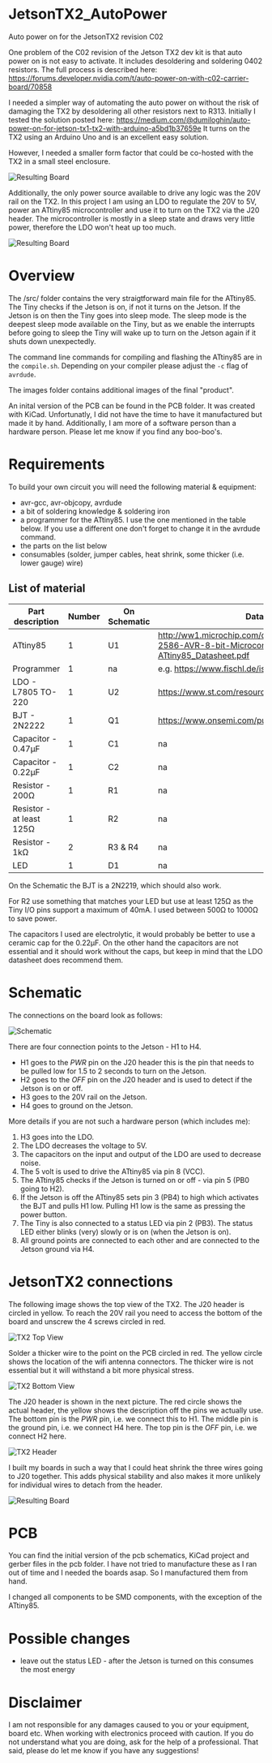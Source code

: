 # JetsonTX2_AutoPower
Auto power on for the JetsonTX2 revision C02

One problem of the C02 revision of the Jetson TX2 dev kit is that auto power on is not easy to activate.
It includes desoldering and soldering 0402 resistors. The full process is described here: https://forums.developer.nvidia.com/t/auto-power-on-with-c02-carrier-board/70858

I needed a simpler way of automating the auto power on without the risk of damaging the TX2 by desoldering all other resistors next to R313.
Initially I tested the solution posted here: https://medium.com/@dumiloghin/auto-power-on-for-jetson-tx1-tx2-with-arduino-a5bd1b37659e
It turns on the TX2 using an Arduino Uno and is an excellent easy solution.

However, I needed a smaller form factor that could be co-hosted with the TX2 in a small steel enclosure.

![Resulting Board](/images/AutoTurnOn6.jpeg)

Additionally, the only power source available to drive any logic was the 20V rail on the TX2.
In this project I am using an LDO to regulate the 20V to 5V, power an ATtiny85 microcontroller and use it to turn on the TX2 via the J20 header. The microcontroller is mostly in a sleep state and draws very little power, therefore the LDO won't heat up too much.

![Resulting Board](/images/AutoTurnOn1.jpeg)

# Overview
The /src/ folder contains the very straigtforward main file for the ATtiny85.
The Tiny checks if the Jetson is on, if not it turns on the Jetson. If the Jetson is on then the Tiny goes into sleep mode.
The sleep mode is the deepest sleep mode available on the Tiny, but as we enable the interrupts before going to sleep the Tiny will wake up to turn on the Jetson again if it shuts down unexpectedly.

The command line commands for compiling and flashing the ATtiny85 are in the `compile.sh`.
Depending on your compiler please adjust the `-c` flag of `avrdude`.

The images folder contains additional images of the final "product".

An inital version of the PCB can be found in the PCB folder. It was created with KiCad.
Unfortunatly, I did not have the time to have it manufactured but made it by hand. Additionally, I am more of a software person than a hardware person. Please let me know if you find any boo-boo's.

# Requirements

To build your own circuit you will need the following material & equipment:

- avr-gcc, avr-objcopy, avrdude
- a bit of soldering knowledge & soldering iron
- a programmer for the ATtiny85. I use the one mentioned in the table below. If you use a different one don't forget to change it in the avrdude command. 
- the parts on the list below
- consumables (solder, jumper cables, heat shrink, some thicker (i.e. lower gauge) wire)


## List of material

Part description | Number | On Schematic | Datasheet link
-----------------|--------|--------------|---------------
ATtiny85 | 1 | U1 | http://ww1.microchip.com/downloads/en/DeviceDoc/Atmel-2586-AVR-8-bit-Microcontroller-ATtiny25-ATtiny45-ATtiny85_Datasheet.pdf
Programmer | 1 | na | e.g. https://www.fischl.de/ispnub/
LDO - L7805 TO-220 | 1 | U2 |  https://www.st.com/resource/en/datasheet/l78.pdf
BJT - 2N2222 | 1 | Q1 | https://www.onsemi.com/pub/Collateral/P2N2222A-D.PDF
Capacitor - 0.47μF | 1 | C1 | na
Capacitor - 0.22μF | 1 | C2 | na
Resistor - 200Ω | 1 | R1 | na
Resistor - at least 125Ω | 1 | R2 | na
Resistor - 1kΩ | 2 | R3 & R4 | na
LED | 1 | D1 | na

On the Schematic the BJT is a 2N2219, which should also work.

For R2 use something that matches your LED but use at least 125Ω as the Tiny I/O pins support a maximum of 40mA. I used between 500Ω to 1000Ω to save power.

The capacitors I used are electrolytic, it would probably be better to use a ceramic cap for the 0.22μF.
On the other hand the capacitors are not essential and it should work without the caps, but keep in mind that the LDO datasheet does recommend them.

# Schematic

The connections on the board look as follows:

![Schematic](/images/schematic.svg)

There are four connection points to the Jetson - H1 to H4.

* H1 goes to the *PWR* pin on the J20 header this is the pin that needs to be pulled low for 1.5 to 2 seconds to turn on the Jetson.
* H2 goes to the *OFF* pin on the J20 header and is used to detect if the Jetson is on or off.
* H3 goes to the 20V rail on the Jetson.
* H4 goes to ground on the Jetson.

More details if you are not such a hardware person (which includes me):
1. H3 goes into the LDO.
2. The LDO decreases the voltage to 5V.
3. The capacitors on the input and output of the LDO are used to decrease noise.
4. The 5 volt is used to drive the ATtiny85 via pin 8 (VCC).
5. The ATtiny85 checks if the Jetson is turned on or off - via pin 5 (PB0 going to H2).
6. If the Jetson is off the ATtiny85 sets pin 3 (PB4) to high which activates the BJT and pulls H1 low. Pulling H1 low is the same as pressing the power button.
7. The Tiny is also connected to a status LED via pin 2 (PB3). The status LED either blinks (very) slowly or is on (when the Jetson is on).
7. All ground points are connected to each other and are connected to the Jetson ground via H4.

# JetsonTX2 connections

The following image shows the top view of the TX2. The J20 header is circled in yellow.
To reach the 20V rail you need to access the bottom of the board and unscrew the 4 screws circled in red.

![TX2 Top View](/images/TX2_top_view.jpg)

Solder a thicker wire to the point on the PCB circled in red. The yellow circle shows the location of the wifi antenna connectors.
The thicker wire is not essential but it will withstand a bit more physical stress.

![TX2 Bottom View](/images/TX2_bottom_view.jpg)

The J20 header is shown in the next picture. The red circle shows the actual header, the yellow shows the description off the pins we actually use.
The bottom pin is the *PWR* pin, i.e. we connect this to H1.
The middle pin is the ground pin, i.e. we connect H4 here.
The top pin is the *OFF* pin, i.e. we connect H2 here.

![TX2 Header](/images/TX_J20.jpg)

I built my boards in such a way that I could heat shrink the three wires going to J20 together. This adds physical stability and also makes it more unlikely for individual wires to detach from the header.

![Resulting Board](/images/AutoTurnOn3.jpeg)

# PCB
You can find the initial version of the pcb schematics, KiCad project and gerber files in the pcb folder. I have not tried to manufacture these as I ran out of time and I needed the boards asap. So I manufactured them from hand.

I changed all components to be SMD components, with the exception of the ATtiny85.

# Possible changes
- leave out the status LED - after the Jetson is turned on this consumes the most energy

# Disclaimer

I am not responsible for any damages caused to you or your equipment, board etc. When working with electronics proceed with caution. If you do not understand what you are doing, ask for the help of a professional.
That said, please do let me know if you have any suggestions!
